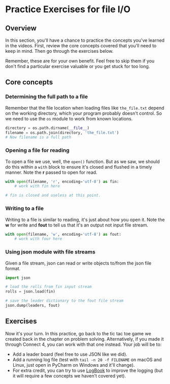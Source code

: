 # Practice Exercises for file I/O

## Overview

In this section, you'll have a chance to practice the concepts you've learned in the videos. First, review the core concepts covered that you'll need to keep in mind. Then go through the exercises below.

Remember, these are for your own benefit. Feel free to skip them if you don't find a particular exercise valuable or you get stuck for too long.

## Core concepts

### Determining the full path to a file

Remember that the file location when loading files like `the_file.txt` depend on the working directory, which your program probably doesn't control. So we need to use the `os` module to work from known locations.

```python
directory = os.path.dirname(__file__)
filename = os.path.join(directory, 'the_file.txt')
# Now filename is a full path
```

### Opening a file for reading

To open a file we use, well, the `open()` function. But as we saw, we should do this within a `with` block to ensure it's closed and flushed in a timely manner. Note the **r** passed to open for read.

```python
with open(filename, 'r', encoding='utf-8') as fin:
    # work with fin here

# fin is closed and useless at this point.
```

### Writing to a file

Writing to a file is similar to reading, it's just about how you open it. Note the **w** for write and **fout** to tell us that it's an output not input file stream.

```python
with open(filename, 'w', encoding='utf-8') as fout:
    # work with four here
```

### Using json module with file streams

Given a file stream, json can read or write objects to/from the json file format.

```python
import json

# load the rolls from fin input stream
rolls = json.load(fin)

# save the leader dictionary to the fout file stream
json.dump(leaders, fout)
```

## Exercises

Now it's your turn. In this practice, go back to the tic tac toe game we created back in the chapter on problem solving. Alternatively, if you made it through Connect 4, you can work with that one instead. Your job will be to:

- Add a leader board (feel free to use JSON like we did).
- Add a running log file (test with `tail -n 20 -f FILENAME` on macOS and Linux, just open in PyCharm on Windows and it'll change).
- For extra credit, you can try to use [LogBook](https://logbook.readthedocs.io/en/stable/) to improve the logging (but it will require a few concepts we haven't covered yet).
